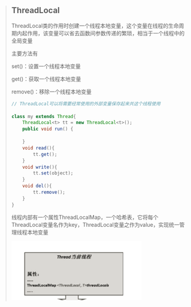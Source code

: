 > ## ThreadLocal
>
> ​	ThreadLocal类的作用时创建一个线程本地变量，这个变量在线程的生命周期内起作用，该变量可以省去函数间参数传递的繁琐，相当于一个线程中的全局变量
>
> 主要方法有
>
> set()：设置一个线程本地变量
>
> get()：获取一个线程本地变量
>
> remove()：移除一个线程本地变量
>
> ```java
> // ThreadLocal可以将需要经常使用的外部变量保存起来共这个线程使用
> 
> class my extends Thread{
>     ThreadLocal<t> tt = new ThreadLocal<t>();
>     public void run() {
> 
>     }
>     void read(){
>         tt.get();
>     }
>     void write(){
>         tt.set(object);
>     }
>     void del(){
>         tt.remove();
>     }
> }
> ```
>
> 线程内部有一个属性ThreadLocalMap，一个哈希表，它将每个ThreadLocal变量名作为key，ThreadLocal变量之作为value，实现统一管理线程本地变量
>
> ![image-20210809154205718](image/image-20210809154205718.png)